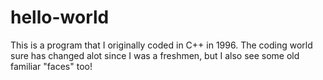# hello-world
This is a program that I originally coded in C++ in 1996.
The coding world sure has changed alot since I was a freshmen, but I also see some old familiar "faces" too!
